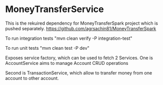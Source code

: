 # MoneyTransferService
This is the rekuired dependency for MoneyTransferSpark project which is pushed separately. https://github.com/agrsachin81/MoneyTransferSpark

To run integration tests "mvn clean verify -P integration-test"

To run unit tests "mvn clean test -P dev"

Exposes service factory, which can be used to fetch 2 Services. One is AccountService aims to manage Account CRUD operations

Second is TransactionService, which allow to transfer money from one account to other account.
